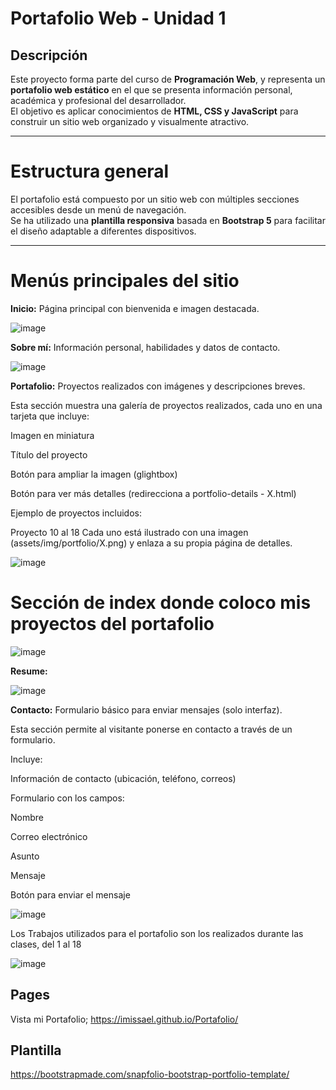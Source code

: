 # Portafolio Web - Unidad 1

## Descripción

Este proyecto forma parte del curso de **Programación Web**, y representa un **portafolio web estático** en el que se presenta información personal, académica y profesional del desarrollador.  
El objetivo es aplicar conocimientos de **HTML, CSS y JavaScript** para construir un sitio web organizado y visualmente atractivo.

---

# Estructura general

El portafolio está compuesto por un sitio web con múltiples secciones accesibles desde un menú de navegación.  
Se ha utilizado una **plantilla responsiva** basada en **Bootstrap 5** para facilitar el diseño adaptable a diferentes dispositivos.

---

# Menús principales del sitio


**Inicio:** Página principal con bienvenida e imagen destacada.


![image](https://github.com/user-attachments/assets/55962c4f-4695-4687-bd61-2a7fb1214e99)


**Sobre mí:** Información personal, habilidades y datos de contacto.


![image](https://github.com/user-attachments/assets/bd65c5ba-93fe-43a1-b350-c9f50b4e3c57)


**Portafolio:** Proyectos realizados con imágenes y descripciones breves.

Esta sección muestra una galería de proyectos realizados, cada uno en una tarjeta que incluye:

Imagen en miniatura

Título del proyecto

Botón para ampliar la imagen (glightbox)

Botón para ver más detalles (redirecciona a portfolio-details - X.html)

Ejemplo de proyectos incluidos:

Proyecto 10 al 18
Cada uno está ilustrado con una imagen (assets/img/portfolio/X.png) y enlaza a su propia página de detalles.


![image](https://github.com/user-attachments/assets/9a7e8b34-28aa-4abd-b534-a452df6e9ce0)


# Sección de index donde coloco mis proyectos del portafolio


![image](https://github.com/user-attachments/assets/70d4f905-bbfc-4608-a415-f13e1f62cf94)



**Resume:**


![image](https://github.com/user-attachments/assets/819de122-48c4-421b-ac3a-94402b5afca2)



**Contacto:** Formulario básico para enviar mensajes (solo interfaz).

Esta sección permite al visitante ponerse en contacto a través de un formulario.

Incluye:

Información de contacto (ubicación, teléfono, correos)

Formulario con los campos:

Nombre

Correo electrónico

Asunto

Mensaje

Botón para enviar el mensaje


![image](https://github.com/user-attachments/assets/4da4c844-dfd5-44fd-a897-a4d98123b2f7)


Los Trabajos utilizados para el portafolio son los realizados durante las clases, del 1 al 18


![image](https://github.com/user-attachments/assets/a345edbc-3e9a-4717-9a90-89271f845eba)


## Pages

Vista mi Portafolio;  https://imissael.github.io/Portafolio/


## Plantilla

https://bootstrapmade.com/snapfolio-bootstrap-portfolio-template/



